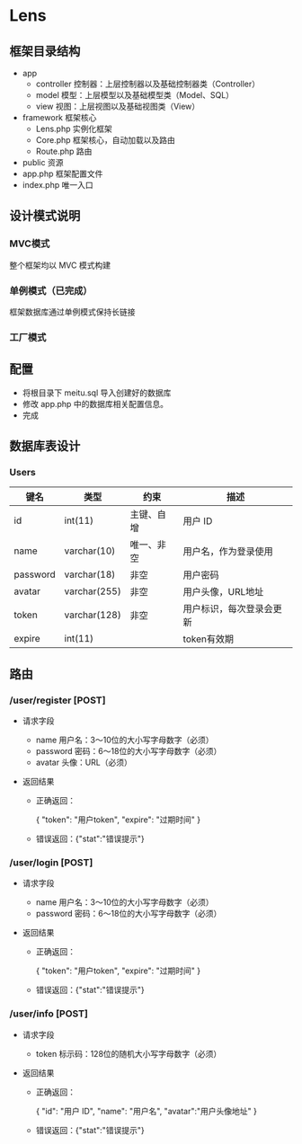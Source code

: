 # Lens



## 框架目录结构

- app
  - controller    控制器：上层控制器以及基础控制器类（Controller）
  - model    模型：上层模型以及基础模型类（Model、SQL）
  - view    视图：上层视图以及基础视图类（View）
- framework    框架核心
  - Lens.php    实例化框架
  - Core.php    框架核心，自动加载以及路由
  - Route.php    路由
- public    资源
- app.php    框架配置文件
- index.php    唯一入口


## 设计模式说明
### MVC模式
整个框架均以 MVC 模式构建

### 单例模式（已完成）
框架数据库通过单例模式保持长链接

### 工厂模式 

## 配置

- 将根目录下 meitu.sql 导入创建好的数据库
- 修改 app.php 中的数据库相关配置信息。
- 完成




## 数据库表设计

### Users

| 键名       | 类型           | 约束    | 描述           |
| -------- | ------------ | ----- | ------------ |
| id       | int(11)      | 主键、自增 | 用户 ID        |
| name     | varchar(10)  | 唯一、非空 | 用户名，作为登录使用   |
| password | varchar(18)  | 非空    | 用户密码         |
| avatar   | varchar(255) | 非空    | 用户头像，URL地址   |
| token    | varchar(128) | 非空    | 用户标识，每次登录会更新 |
| expire   | int(11)      |       | token有效期     |



## 路由

### /user/register  [POST]

- 请求字段

  - name 用户名：3～10位的大小写字母数字（必须）
  - password 密码：6～18位的大小写字母数字（必须）
  - avatar 头像：URL（必须）

- 返回结果

  - 正确返回：

    {
    "token": "用户token",
    "expire": "过期时间"
    }

  - 错误返回：{"stat":"错误提示"}

### /user/login  [POST]

- 请求字段

  - name 用户名：3～10位的大小写字母数字（必须）
  - password 密码：6～18位的大小写字母数字（必须）

- 返回结果

  - 正确返回：

    {
    "token": "用户token",
    "expire": "过期时间"
    }

  - 错误返回：{"stat":"错误提示"}

### /user/info  [POST]

- 请求字段

  - token 标示码：128位的随机大小写字母数字（必须）

- 返回结果

  - 正确返回：

    {
      "id": "用户 ID",
      "name": "用户名",
      "avatar":"用户头像地址"
    }

  - 错误返回：{"stat":"错误提示"}

